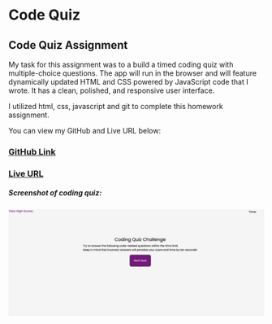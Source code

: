 # Code Quiz

## Code Quiz Assignment

My task for this assignment was to a build a timed coding quiz with multiple-choice questions. The app will run in the browser and will feature dynamically updated HTML and CSS powered by JavaScript code that I wrote. It has a clean, polished, and responsive user interface. 

I utilized html, css, javascript and git to complete this homework assignment. 

You can view my GitHub and Live URL below:
### [GitHub Link](https://github.com/MystieBluz/coding-quiz) 
### [Live URL](https://mystiebluz.github.io/coding-quiz/)



##### Screenshot of coding quiz:
![](./images/coding_quiz_HW_4.png)
